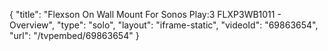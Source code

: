 {
    "title": "Flexson On Wall Mount For Sonos Play:3 FLXP3WB1011 - Overview",
    "type": "solo",
    "layout": "iframe-static",
    "videoId": "69863654",
    "url": "\/tvpembed\/69863654"
}